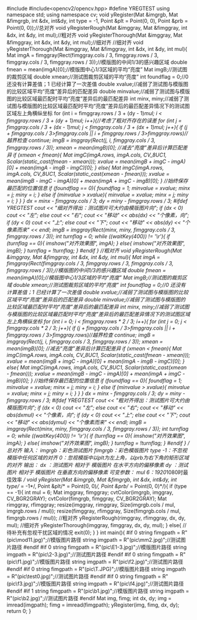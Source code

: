#include<iostream>
#include<opencv2/opencv.hpp>
#define YREGTEST
using namespace std;
using namespace cv;
void yRegister(Mat &imgrgb, Mat &fimgrgb, int &dx, int&dy, int type = -1, Point &plt = Point(0, 0), Point &prb = Point(0, 0));//总对齐
void yRegisterRough(Mat &imggray, Mat &fimggray, int &dx, int &dy, int mul);//粗对齐
void yRegisterThorough(Mat &imggray, Mat &fimggray, int &dx, int &dy, int mul);//细对齐
//细对齐
void yRegisterThorough(Mat &imggray, Mat &fimggray, int &dx, int &dy, int mul){
	Mat imgA = fimggray(Rect(fimggray.cols / 3, fimggray.rows / 3, fimggray.cols / 3, fimggray.rows / 3));//模版图的中间1/3的感兴趣区域
	double fmean = mean(imgA)[0];//模版图中心1/3区域的平均“亮度”
	Mat imgB;//测试图的裁剪区域
	double xmean;//测试图裁剪区域的平均“亮度”
	int foundflag = 0;//0 还没有计算差值；1 已经计算了一次差值
	double xvalue;//减弱了测试图与模版图的比较区域平均“亮度”差异后的匹配差异
	double minvalue;//减弱了测试图与模版图的比较区域最匹配时平均“亮度”差异后的最匹配差异
	int minx, miny;//减弱了测试图与模版图的比较区域最匹配时平均“亮度”差异后的最匹配差异情况下的测试图区域左上角横纵坐标
	for (int i = fimggray.rows / 3 + (dy - 1)*mul; i < fimggray.rows / 3 + (dy + 1)*mul; i++){//考虑了粗对齐存在的误差
		for (int j = fimggray.cols / 3 + (dx - 1)*mul; j < fimggray.cols / 3 + (dx + 1)*mul; j++){
			if (j + fimggray.cols / 3>fimggray.cols || i + fimggray.rows / 3>fimggray.rows)//越界检查
				continue;
			imgB = imggray(Rect(j, i, fimggray.cols / 3, fimggray.rows / 3));
			xmean = mean(imgB)[0];
			//减去“亮度”差异后计算匹配差异
			if (xmean < fmean){
				Mat imgC(imgA.rows, imgA.cols, CV_8UC1, Scalar(static_cast<uchar>(fmean - xmean)));
				xvalue = mean(imgB + imgC - imgA)[0] + mean(imgA - imgB - imgC)[0];
			}
			else{
				Mat imgC(imgA.rows, imgA.cols, CV_8UC1, Scalar(static_cast<uchar>(xmean - fmean)));
				xvalue = mean(imgB - imgC - imgA)[0] + mean(imgA + imgC - imgB)[0];
			}
			//始终保存最匹配的位置信息
			if (foundflag == 0){
				foundflag = 1;
				minvalue = xvalue;
				minx = j;
				miny = i;
			}
			else if (minvalue > xvalue){
				minvalue = xvalue;
				minx = j;
				miny = i;
			}
		}
	}
	dx = minx - fimggray.cols / 3;
	dy = miny - fimggray.rows / 3;
#ifdef YREGTEST
	cout << "细对齐得出：测试图片可大约由模版图片向";
	if (dx < 0)
		cout << "左";
	else
		cout << "右";
	cout << "移动" << abs(dx) << "个像素，向";
	if (dy < 0)
		cout << "上";
	else
		cout << "下";
	cout << "移动" << abs(dy) << "个像素而来" << endl;
	imgB = imggray(Rect(minx, miny, fimggray.cols / 3, fimggray.rows / 3));
	int turnflag = 0;
	while ((waitKey(400)) != '\r'){
		if (turnflag == 0){
			imshow("对齐效果图", imgA);
		}
		else{
			imshow("对齐效果图", imgB);
		}
		turnflag = !turnflag;
	}
#endif
}
//粗对齐
void yRegisterRough(Mat &imggray, Mat &fimggray, int &dx, int &dy, int mul){
	Mat imgA = fimggray(Rect(fimggray.cols / 3, fimggray.rows / 3, fimggray.cols / 3, fimggray.rows / 3));//模版图的中间1/3的感兴趣区域
	double fmean = mean(imgA)[0];//模版图中心1/3区域的平均“亮度”
	Mat imgB;//测试图的裁剪区域
	double xmean;//测试图裁剪区域的平均“亮度”
	int foundflag = 0;//0 还没有计算差值；1 已经计算了一次差值
	double xvalue;//减弱了测试图与模版图的比较区域平均“亮度”差异后的匹配差异
	double minvalue;//减弱了测试图与模版图的比较区域最匹配时平均“亮度”差异后的最匹配差异
	int minx, miny;//减弱了测试图与模版图的比较区域最匹配时平均“亮度”差异后的最匹配差异情况下的测试图区域左上角横纵坐标
	for (int i = 0; i < fimggray.rows * 2 / 3; i++){
		for (int j = 0; j < fimggray.cols * 2 / 3; j++){
			if (j + fimggray.cols / 3>fimggray.cols || i + fimggray.rows / 3>fimggray.rows)//越界检查
				continue;
			imgB = imggray(Rect(j, i, fimggray.cols / 3, fimggray.rows / 3));
			xmean = mean(imgB)[0];
			//减去“亮度”差异后计算匹配差异
			if (xmean < fmean){
				Mat imgC(imgA.rows, imgA.cols, CV_8UC1, Scalar(static_cast<uchar>(fmean - xmean)));
				xvalue = mean(imgB + imgC - imgA)[0] + mean(imgA - imgB - imgC)[0];
			}
			else{
				Mat imgC(imgA.rows, imgA.cols, CV_8UC1, Scalar(static_cast<uchar>(xmean - fmean)));
				xvalue = mean(imgB - imgC - imgA)[0] + mean(imgA + imgC - imgB)[0];
			}
			//始终保存最匹配的位置信息
			if (foundflag == 0){
				foundflag = 1;
				minvalue = xvalue;
				minx = j;
				miny = i;
			}
			else if (minvalue > xvalue){
				minvalue = xvalue;
				minx = j;
				miny = i;
			}
		}
	}
	dx = minx - fimggray.cols / 3;
	dy = miny - fimggray.rows / 3;
#ifdef YREGTEST
	cout << "粗对齐得出：测试图片可大约由模版图片向";
	if (dx < 0)
		cout << "左";
	else
		cout << "右";
	cout << "移动" << abs(dx*mul) << "个像素，向";
	if (dy < 0)
		cout << "上";
	else
		cout << "下";
	cout << "移动" << abs(dy*mul) << "个像素而来" << endl;
	imgB = imggray(Rect(minx, miny, fimggray.cols / 3, fimggray.rows / 3));
	int turnflag = 0;
	while ((waitKey(400)) != '\r'){
		if (turnflag == 0){
			imshow("对齐效果图", imgA);
		}
		else{
			imshow("对齐效果图", imgB);
		}
		turnflag = !turnflag;
	}
#endif
}
/*
总对齐
输入：
imgrgb：彩色测试图片
fimgrgb：彩色模版图片
type -1：不忽视模版中任何区域的对齐
	0：忽视模版中以plt为左上角，以prb为右下角的矩形区域的对齐
输出：
dx ：测试图片 相对于 模版图片 在水平方向的偏移像素
dy ：测试图片 相对于 模版图片 在垂直方向的偏移像素
可变参数：
mul 6：1920*1080时最佳效率
*/
void yRegister(Mat &imgrgb, Mat &fimgrgb, int &dx, int&dy, int type/* = -1*/, Point &plt/* = Point(0, 0)*/, Point &prb/* = Point(0, 0)*/){
	if (type == -1){
		int mul = 6;
		Mat imggray, fimggray;
		cvtColor(imgrgb, imggray, CV_BGR2GRAY);
		cvtColor(fimgrgb, fimggray, CV_BGR2GRAY);
		Mat rimggray, rfimggray;
		resize(imggray, rimggray, Size(imgrgb.cols / mul, imgrgb.rows / mul));
		resize(fimggray, rfimggray, Size(fimgrgb.cols / mul, fimgrgb.rows / mul));
		//粗对齐
		yRegisterRough(rimggray, rfimggray, dx, dy, mul);
		//细对齐
		yRegisterThorough(imggray, fimggray, dx, dy, mul);
	}
	else{
		//待补充有忽视干扰区域的情况
		exit(0);
	}
}
int main(){
#if 0
	string fimgpath = R"(pic\mod11.jpg)";//模版图片路径
	string imgpath = R"(pic\mm2.jpg)";//测试图片路径
#endif
#if 0
	string fimgpath = R"(pic\E1-3.jpg)";//模版图片路径
	string imgpath = R"(pic\2-3.jpg)";//测试图片路径
#endif
#if 0
	string fimgpath = R"(pic\f1.jpg)";//模版图片路径
	string imgpath = R"(pic\f2.jpg)";//测试图片路径
#endif
#if 0
	string fimgpath = R"(pic\T.JPG)";//模版图片路径
	string imgpath = R"(pic\test0.jpg)";//测试图片路径
#endif
#if 0
	string fimgpath = R"(pic\f3.jpg)";//模版图片路径
	string imgpath = R"(pic\f4.jpg)";//测试图片路径
#endif
#if 1
	string fimgpath = R"(pic\b1.jpg)";//模版图片路径
	string imgpath = R"(pic\b2.jpg)";//测试图片路径
#endif
	Mat img, fimg;
	int dx, dy;
	img = imread(imgpath);
	fimg = imread(fimgpath);
	yRegister(img, fimg, dx, dy);
	return 0;
}
